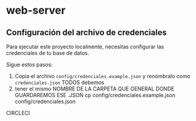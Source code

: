 # web-server
## Configuración del archivo de credenciales

Para ejecutar este proyecto localmente, necesitas configurar las credenciales de tu base de datos.

Sigue estos pasos:

1. Copia el archivo `config/credenciales.example.json` y renómbralo como `credenciales.json` TODOS debemos
2. tener el mismo NOMBRE DE LA CARPETA QUE GENERAL DONDE GUARDAREMOS ESE .JSON
   cp config/credenciales.example.json config/credenciales.json

CIRCLECI
